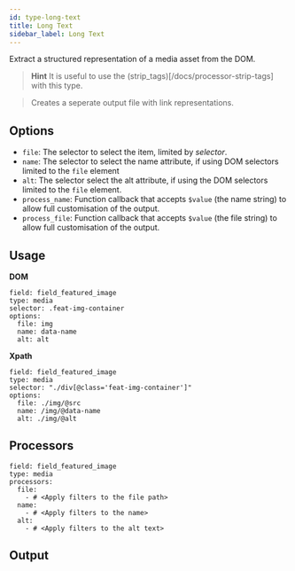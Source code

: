 ```yaml
---
id: type-long-text
title: Long Text
sidebar_label: Long Text
---
```


Extract a structured representation of a media asset from the DOM.

> **Hint**
> It is useful to use the (strip_tags)[/docs/processor-strip-tags] with this type.

> Creates a seperate output file with link representations.

## Options

- `file`*<string>*: The selector to select the item, limited by *selector*.
- `name`*<string>*: The selector to select the name attribute, if using DOM selectors limited to the `file` element
- `alt`*<string>*: The selector select the alt attribute, if using the DOM selectors limited to the `file` element.
- `process_name`*<string>*: Function callback that accepts `$value` (the name string) to allow full customisation of the output.
- `process_file`*<string>*: Function callback that accepts `$value` (the file string) to allow full customisation of the output.

## Usage

**DOM**
```
field: field_featured_image
type: media
selector: .feat-img-container
options:
  file: img
  name: data-name
  alt: alt
```

**Xpath**
```
field: field_featured_image
type: media
selector: "./div[@class='feat-img-container']"
options:
  file: ./img/@src
  name: /img/@data-name
  alt: ./img/@alt
```

## Processors

```
field: field_featured_image
type: media
processors:
  file:
    - # <Apply filters to the file path>
  name:
    - # <Apply filters to the name>
  alt:
    - # <Apply filters to the alt text>
```

## Output
